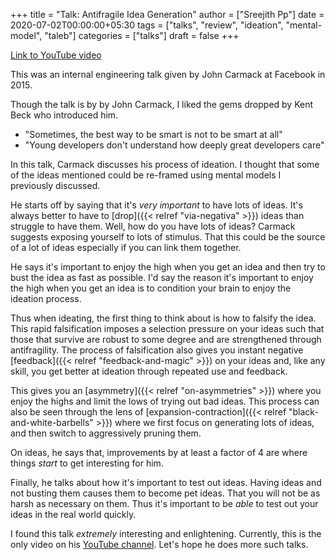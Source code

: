 +++
title = "Talk: Antifragile Idea Generation"
author = ["Sreejith Pp"]
date = 2020-07-02T00:00:00+05:30
tags = ["talks", "review", "ideation", "mental-model", "taleb"]
categories = ["talks"]
draft = false
+++

[Link to YouTube video](https://www.youtube.com/watch?v=dSCBCk4xVa0)

This was an internal engineering talk given by John Carmack at Facebook in 2015.

Though the talk is by by John Carmack, I liked the gems dropped by Kent Beck who introduced him.

-   "Sometimes, the best way to be smart is not to be smart at all"
-   "Young developers don't understand how deeply great developers care"

In this talk, Carmack discusses his process of ideation. I thought that some of the ideas mentioned could be re-framed using mental models I previously discussed.

He starts off by saying that it's _very important_ to have lots of ideas. It's always better to have to [drop]({{< relref "via-negativa" >}}) ideas than struggle to have them. Well, how do you have lots of ideas? Carmack suggests exposing yourself to lots of stimulus. That this could be the source of a lot of ideas especially if you can link them together.

He says it's important to enjoy the high when you get an idea and then try to bust the idea as fast as possible. I'd say the reason it's important to enjoy the high when you get an idea is to condition your brain to enjoy the ideation process.

Thus when ideating, the first thing to think about is how to falsify the idea. This rapid falsification imposes a selection pressure on your ideas such that those that survive are robust to some degree and are strengthened through antifragility. The process of falsification also gives you instant negative [feedback]({{< relref "feedback-and-magic" >}}) on your ideas and, like any skill, you get better at ideation through repeated use and feedback.

This gives you an [asymmetry]({{< relref "on-asymmetries" >}}) where you enjoy the highs and limit the lows of trying out bad ideas. This process can also be seen through the lens of [expansion-contraction]({{< relref "black-and-white-barbells" >}}) where we first focus on generating lots of ideas, and then switch to aggressively pruning them.

On ideas, he says that, improvements by at least a factor of 4 are where things _start_ to get interesting for him.

Finally, he talks about how it's important to test out ideas. Having ideas and not busting them causes them to become pet ideas. That you will not be as harsh as necessary on them. Thus it's important to be _able_ to test out your ideas in the real world quickly.

I found this talk _extremely_ interesting and enlightening. Currently, this is the only video on his [YouTube channel](https://www.youtube.com/channel/UCTtZ908OWKkGNOYLwkWttRw). Let's hope he does more such talks.
